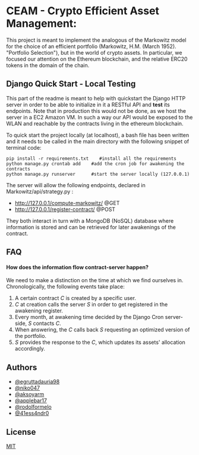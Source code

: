# CEAM - Crypto Efficient Asset Management:

This project is meant to implement the analogous of the Markowitz model for 
the choice of an efficient portfolio (Markowitz, H.M. (March 1952). "Portfolio Selection"),
but in the world of crypto assets. In particular, we focused our attention on the Ethereum blockchain,
and the relative ERC20 tokens in the domain of the chain.
## Django Quick Start - Local Testing
This part of the readme is meant to help with quickstart the Django HTTP server in order 
to be able to initialize in it a RESTful API and **test** its endpoints. Note that
in production this would not be done, as we host the server in a EC2 Amazon VM.
In such a way our API would be exposed to the WLAN and reachable by the contracts living in the ethereum blockchain.

To quick start the project locally (at localhost), 
a bash file has been written and it needs to be called in the main directory
with the following snippet of terminal code:

```
pip install -r requirements.txt    #install all the requirements
python manage.py crontab add    #add the cron job for awakening the contracts
python manage.py runserver      #start the server locally (127.0.0.1)
```

The server will allow the following endpoints, declared in Markowitz/api/strategy.py :
- http://127.0.0.1/compute-markowitz/       @GET
- http://127.0.0.1/register-contract/       @POST

They both interact in turn with a MongoDB (NoSQL) database where information is stored
and can be retrieved for later awakenings of the contract.


## FAQ

#### How does the information flow contract-server happen?

We need to make a distinction on the time at which we find ourselves in.
Chronologically, the following events take place:
1. A certain contract *C* is created by a specific user.
2. *C* at creation calls the server *S* in order to get registered in the awakening register.
3. Every month, at awakening time decided by the Django Cron server-side, *S* contacts *C*.
4. When answering, the *C* calls back *S* requesting an optimized version of the portfolio.
5. *S* provides the response to the *C*, which updates its assets' allocation accordingly.




## Authors

- [@egruttadauria98](https://github.com/egruttadauria98)
- [@niko047](https://github.com/niko047)
- [@aksoyarm](https://github.com/aksoyarm)
- [@applebar17](https://github.com/applebar17)
- [@rodolformelo](https://github.com/rodolformelo)
- [@41ess4ndr0](https://github.com/41ess4ndr0)

## License

[MIT](https://choosealicense.com/licenses/mit/)

